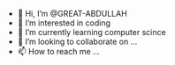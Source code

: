 - 👋 Hi, I’m @GREAT-ABDULLAH
- 👀 I’m interested in coding
- 🌱 I’m currently learning computer scince
- 💞️ I’m looking to collaborate on ...
- 📫 How to reach me ...

<!---
GREAT-ABDULLAH/GREAT-ABDULLAH is a ✨ special ✨ repository because its `README.md` (this file) appears on your GitHub profile.
You can click the Preview link to take a look at your changes.
--->
